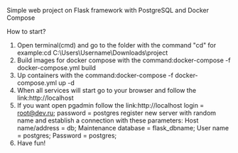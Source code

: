Simple web project on Flask framework with PostgreSQL and Docker Compose

How to start?

1) Open terminal(cmd) and go to the folder with the command "cd" for example:cd C:\Users\Username\Downloads\project
2) Build images for docker compose with the command:docker-compose -f docker-compose.yml build
3) Up containers with the command:docker-compose -f docker-compose.yml up -d
4) When all services will start go to your browser and follow the link:http://localhost
5) If you want open pgadmin follow the link:http://localhost
   login = root@dev.ru; password = postgres
   register new server with random name and establish a connection with these parameters:
   Host name/address = db; Maintenance database = flask_dbname; User name = postgres; Password = postgres;
6) Have fun!
